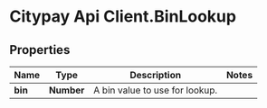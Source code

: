 # Citypay Api Client.BinLookup

## Properties

Name | Type | Description | Notes
------------ | ------------- | ------------- | -------------
**bin** | **Number** | A bin value to use for lookup. | 


